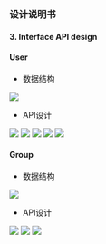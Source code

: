 ### 设计说明书

#### 3. Interface API design 

#### User
- 数据结构

![](pics/API/Model1.png)
- API设计

![](pics/API/API1.png)
![](pics/API/API2.png)
![](pics/API/API3.png)
![](pics/API/API4.png)
![](pics/API/API5.png)

#### Group
- 数据结构

![](pics/API/Model2.png)
- API设计

![](pics/API/API6.png)
![](pics/API/API7.png)
![](pics/API/API8.png)

